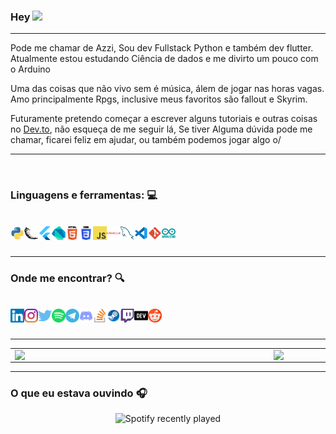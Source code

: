 ### Hey <img src="https://media.giphy.com/media/hvRJCLFzcasrR4ia7z/giphy.gif" width="25px">
---

Pode me chamar de Azzi, Sou dev Fullstack Python e também dev flutter.
Atualmente estou estudando Ciência de dados e me divirto um pouco com o Arduino

Uma das coisas que não vivo sem é música, álem de jogar nas horas vagas. Amo principalmente Rpgs, inclusive meus favoritos são fallout e Skyrim.

Futuramente pretendo começar a escrever alguns tutoriais e outras coisas no [Dev.to](https://dev.to/brunoazzireluto), não esqueça de me seguir lá, Se tiver Alguma dúvida pode me chamar, ficarei feliz em ajudar, ou também podemos jogar algo o/

---
<br />

### Linguagens e ferramentas:  💻

<br />

<a href="https://www.python.org" action="_blank">
<img align="left" alt="Python" width="22px" src="https://github.com/Brunoazzireluto/BrunoAzzireluto/blob/master/images/icons/python.svg">
</a>

<a href="https://flask.palletsprojects.com/en/2.0.x/" action="_blank">
<img align="left" alt="flask" width="22px" src="https://github.com/Brunoazzireluto/BrunoAzzireluto/blob/master/images/icons/flask.svg">
</a>

<a href="https://flutter.dev" action="_blank">
<img align="left" alt="Flutter" width="22px" src="https://github.com/Brunoazzireluto/BrunoAzzireluto/blob/master/images/icons/flutter.svg">
</a>

<a href="https://dart.dev" action="_blank">
<img align="left" alt="Dart" width="22px" src="https://github.com/Brunoazzireluto/BrunoAzzireluto/blob/master/images/icons/dart.svg">
</a>

<a href="https://github.com/Brunoazzireluto/BrunoAzzireluto/blob/master/images/icons/dart.svg" action="_blank">
<img align="left" alt="HTML" width="22px" src="https://github.com/Brunoazzireluto/BrunoAzzireluto/blob/master/images/icons/html-5.svg">
</a>

<a href="https://github.com/Brunoazzireluto/BrunoAzzireluto/blob/master/images/icons/css-3.svg" action="_blank">
<img align="left" alt="CSS" width="22px" src="https://github.com/Brunoazzireluto/BrunoAzzireluto/blob/master/images/icons/css-3.svg">
</a>

<a href="https://www.javascript.com" action="_blank">
<img align="left" alt="JS" width="22px" src="https://github.com/Brunoazzireluto/BrunoAzzireluto/blob/master/images/icons/javascript.svg">
</a>

<a href="https://www.oracle.com/br/cloud/" action="_blank">
<img align="left" alt="Oracle OCI" width="22px" src="https://github.com/Brunoazzireluto/BrunoAzzireluto/blob/master/images/icons/oracle.svg">
</a>

<a href="https://www.mysql.com" action="_blank">
<img align="left" alt="MySQL" width="22px" src="https://github.com/Brunoazzireluto/BrunoAzzireluto/blob/master/images/icons/mysql.svg">
</a>

<a href="https://code.visualstudio.com" action="_blank">
<img align="left" alt="Vscode" width="22px" src="https://github.com/Brunoazzireluto/BrunoAzzireluto/blob/master/images/icons/vscode.svg">
</a>

<a href="https://git-scm.com" action="_blank">
<img align="left" alt="git" width="22px" src="https://github.com/Brunoazzireluto/BrunoAzzireluto/blob/master/images/icons/git.svg">
</a>


<a href="https://www.arduino.cc" action="_blank">
<img align="left" alt="Arduino" width="22px" src="https://github.com/Brunoazzireluto/BrunoAzzireluto/blob/master/images/icons/arduino.svg">
</a>

<br />
<br />

---

### Onde me encontrar?  🔍

<br />


<a href="https://www.linkedin.com/in/bruno-alves-de-oliveira-4014a8127/" action="_blank">
<img align="left" alt="Azzi's Linkedin" width="22px" src="https://github.com/Brunoazzireluto/BrunoAzzireluto/blob/master/images/icons/linkedin.svg">
</a>

<a href="https://www.instagram.com/bruno.azzireluto/" action="_blank">
<img align="left" alt="Azzi's Instagram" width="22px" src="https://github.com/Brunoazzireluto/BrunoAzzireluto/blob/master/images/icons/instagram.svg">
</a>

<a href="https://twitter.com/Azzireluto" action="_blank">
<img align="left" alt="Azzi's Twitter" width="22px" src="https://github.com/Brunoazzireluto/BrunoAzzireluto/blob/master/images/icons/twitter.svg">
</a>

<a href="https://open.spotify.com/user/12148535604" action="_blank">
<img align="left" alt="Azzi's Spotify" width="22px" src="https://github.com/Brunoazzireluto/BrunoAzzireluto/blob/master/images/icons/spotify.svg">
</a>

<a href="https://t.me/Azzireluto" action="_blank">
<img align="left" alt="Azzi's Telegram" width="22px" src="https://github.com/Brunoazzireluto/BrunoAzzireluto/blob/master/images/icons/telegram.svg">
</a>

<a href="https://discordapp.com/users/457705373722345473" action="_blank">
<img align="left" alt="Azzi's Discord" width="22px" src="https://github.com/Brunoazzireluto/BrunoAzzireluto/blob/master/images/icons/discord.svg">
</a>

<a href="https://stackoverflow.com/users/14852405/brunoazzireluto" action="_blank">
<img align="left" alt="Azzi's StackOverflow" width="22px" src="https://github.com/Brunoazzireluto/BrunoAzzireluto/blob/master/images/icons/stackoverflow.svg">
</a>

<a href="https://steamcommunity.com/id/brunoazzireluto/" action="_blank">
<img align="left" alt="Azzi's Steam" width="22px" src="https://github.com/Brunoazzireluto/BrunoAzzireluto/blob/master/images/icons/steam.svg">
</a>


<a href="https://www.twitch.tv/brunoazzireluto" action="_blank">
<img align="left" alt="Azzi's Twitch" width="22px" src="https://github.com/Brunoazzireluto/BrunoAzzireluto/blob/master/images/icons/twitch.svg">
</a>

<a href="https://dev.to/brunoazzireluto" action="_blank">
<img align="left" alt="Azzi's Dev.to" width="22px" src="https://github.com/Brunoazzireluto/BrunoAzzireluto/blob/master/images/icons/dev.svg">
</a>

<a href="https://www.reddit.com/user/brunoazzireluto" action="_blank">
<img align="left" alt="Azzi's Reddit" width="22px" src="https://github.com/Brunoazzireluto/BrunoAzzireluto/blob/master/images/icons/reddit.svg">
</a>

<br />
<br />

---

<center>
  <table>
    <tr>
        <td><img width="400px" align="left" src="https://github-readme-stats.vercel.app/api/top-langs/?username=Brunoazzireluto&hide=html&layout=compact&theme=tokyonight" /></td>
        <td><img width="450px" align="left" src="https://github-readme-stats.vercel.app/api?username=Brunoazzireluto&theme=tokyonight"/></td>
    </tr>   
  </table>
</center>  

---

### O que eu estava ouvindo 🎧
<center align="center">

![Spotify recently played](https://spotify-recently-played-readme.vercel.app/api?user=12148535604&width=500)

</center> 